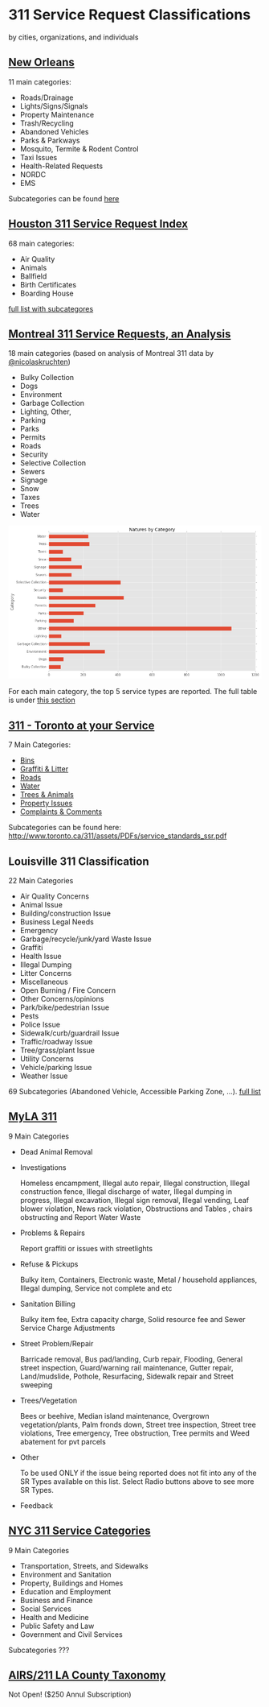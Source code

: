 # 311 Service Request Classifications
by cities, organizations, and individuals

## [New Orleans](https://www.nola.gov/311/service-request-types/)

11 main categories:
* Roads/Drainage
* Lights/Signs/Signals
* Property Maintenance
* Trash/Recycling
* Abandoned Vehicles
* Parks & Parkways
* Mosquito, Termite & Rodent Control
* Taxi Issues
* Health-Related Requests
* NORDC
* EMS

Subcategories can be found [here](https://www.nola.gov/311/service-request-types/)

## [Houston 311 Service Request Index](http://www.houstontx.gov/311/ServiceRequestDirectorywithSLA-Nov2016.htm)

68 main categories:
* Air Quality	
* Animals
* Ballfield
* Birth Certificates
* Boarding House

[full list with subcategores](http://www.houstontx.gov/311/ServiceRequestDirectorywithSLA-Nov2016.htm)


## [Montreal 311 Service Requests, an Analysis](http://nicolas.kruchten.com/content/2015/06/montreal-311/#Cardinality-Reduction)
 
18 main categories (based on analysis of Montreal 311 data by [@nicolaskruchten](https://github.com/nicolaskruchten))
 
* Bulky Collection
* Dogs
* Environment
* Garbage Collection
* Lighting, Other,
* Parking
* Parks
* Permits
* Roads
* Security
* Selective Collection
* Sewers
* Signage
* Snow
* Taxes
* Trees
* Water

![categories](https://raw.githubusercontent.com/moqri/311-service-classification/master/images/montreal_categories.png) 
 
For each main category, the top 5 service types are reported. The full table is under [this section](http://nicolas.kruchten.com/content/2015/06/montreal-311/#Cardinality-Reduction)

## [311 - Toronto at your Service](http://www.toronto.ca/311/assets/PDFs/service_standards_ssr.pdf)

7 Main Categories: 
* [Bins](https://www1.toronto.ca/wps/portal/contentonly?vgnextoid=ddcfe2242f28b510VgnVCM10000071d60f89RCRD)
* [Graffiti & Litter](https://www1.toronto.ca/wps/portal/contentonly?vgnextoid=06efe2242f28b510VgnVCM10000071d60f89RCRD)
* [Roads](https://www1.toronto.ca/wps/portal/contentonly?vgnextoid=9fffe2242f28b510VgnVCM10000071d60f89RCRD)
* [Water](https://www1.toronto.ca/wps/portal/contentonly?vgnextoid=4c00e2242f28b510VgnVCM10000071d60f89RCRD)
* [Trees & Animals](https://www1.toronto.ca/wps/portal/contentonly?vgnextoid=ad10e2242f28b510VgnVCM10000071d60f89RCRD)
* [Property Issues](https://www1.toronto.ca/wps/portal/contentonly?vgnextoid=2960e2242f28b510VgnVCM10000071d60f89RCRD)
* [Complaints & Comments](https://www1.toronto.ca/wps/portal/contentonly?vgnextoid=6870e2242f28b510VgnVCM10000071d60f89RCRD)

Subcategories can be found here: http://www.toronto.ca/311/assets/PDFs/service_standards_ssr.pdf

## Louisville 311 Classification

22 Main Categories
* Air Quality Concerns
* Animal Issue
* Building/construction Issue
* Business Legal Needs
* Emergency
* Garbage/recycle/junk/yard Waste Issue
* Graffiti
* Health Issue
* Illegal Dumping
* Litter Concerns
* Miscellaneous
* Open Burning / Fire Concern
* Other Concerns/opinions
* Park/bike/pedestrian Issue
* Pests
* Police Issue
* Sidewalk/curb/guardrail Issue
* Traffic/roadway Issue
* Tree/grass/plant Issue
* Utility Concerns
* Vehicle/parking Issue
* Weather Issue

69 Subcategories (Abandoned Vehicle, Accessible Parking Zone, ...). [full list](http://lists.open311.org/groups/discuss/messages/topic/6eDZleJm0Ao2GfgBxuQxxS/https://www.bing.com/?scope=web&mkt=en-US&FORM=INCOH1&pc=IC04)

## [MyLA 311](https://myla311.lacity.org/portal/faces/home/service/service-request?_adf.ctrl-state=a0wa2ahb1_4&_afrLoop=3828705247685987#!)
9 Main Categories
* Dead Animal Removal
* Investigations

   Homeless encampment, Illegal auto repair, Illegal construction, Illegal construction fence, Illegal discharge of water, Illegal dumping in progress, Illegal excavation, Illegal sign removal, Illegal vending, Leaf blower violation, News rack violation, Obstructions and Tables , chairs obstructing and Report Water Waste
* Problems & Repairs

   Report graffiti or issues with streetlights
* Refuse & Pickups

   Bulky item, Containers, Electronic waste, Metal / household appliances, Illegal dumping, Service not complete and etc
* Sanitation Billing

   Bulky item fee, Extra capacity charge, Solid resource fee and Sewer Service Charge Adjustments
* Street Problem/Repair

   Barricade removal, Bus pad/landing, Curb repair, Flooding, General street inspection, Guard/warning rail maintenance, Gutter repair, Land/mudslide, Pothole, Resurfacing, Sidewalk repair and Street sweeping
* Trees/Vegetation

   Bees or beehive, Median island maintenance, Overgrown vegetation/plants, Palm fronds down, Street tree inspection, Street tree violations, Tree emergency, Tree obstruction, Tree permits and Weed abatement for pvt parcels
* Other

   To be used ONLY if the issue being reported does not fit into any of the SR Types available on this list. Select Radio buttons above to see more SR Types.
* Feedback

## [NYC 311 Service Categories](http://wiki.open311.org/Inquiry_v1/#inputs)

9 Main Categories
* Transportation, Streets, and Sidewalks
* Environment and Sanitation
* Property, Buildings and Homes
* Education and Employment
* Business and Finance
* Social Services
* Health and Medicine
* Public Safety and Law
* Government and Civil Services

Subcategories ???

## [AIRS/211 LA County Taxonomy](https://211taxonomy.org/)
Not Open! ($250 Annul Subscription)
